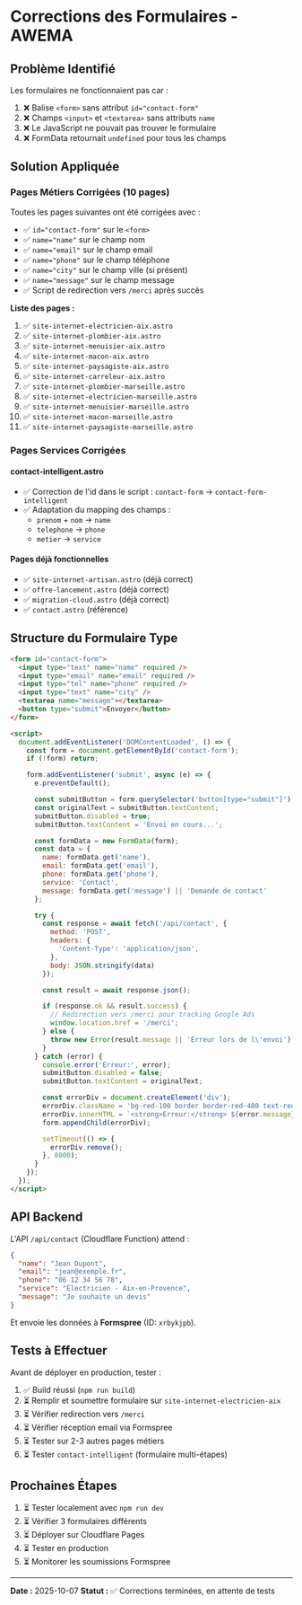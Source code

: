 # Corrections des Formulaires - AWEMA

## Problème Identifié

Les formulaires ne fonctionnaient pas car :
1. ❌ Balise `<form>` sans attribut `id="contact-form"`
2. ❌ Champs `<input>` et `<textarea>` sans attributs `name`
3. ❌ Le JavaScript ne pouvait pas trouver le formulaire
4. ❌ FormData retournait `undefined` pour tous les champs

## Solution Appliquée

### Pages Métiers Corrigées (10 pages)

Toutes les pages suivantes ont été corrigées avec :
- ✅ `id="contact-form"` sur le `<form>`
- ✅ `name="name"` sur le champ nom
- ✅ `name="email"` sur le champ email
- ✅ `name="phone"` sur le champ téléphone
- ✅ `name="city"` sur le champ ville (si présent)
- ✅ `name="message"` sur le champ message
- ✅ Script de redirection vers `/merci` après succès

**Liste des pages :**
1. ✅ `site-internet-electricien-aix.astro`
2. ✅ `site-internet-plombier-aix.astro`
3. ✅ `site-internet-menuisier-aix.astro`
4. ✅ `site-internet-macon-aix.astro`
5. ✅ `site-internet-paysagiste-aix.astro`
6. ✅ `site-internet-carreleur-aix.astro`
7. ✅ `site-internet-plombier-marseille.astro`
8. ✅ `site-internet-electricien-marseille.astro`
9. ✅ `site-internet-menuisier-marseille.astro`
10. ✅ `site-internet-macon-marseille.astro`
11. ✅ `site-internet-paysagiste-marseille.astro`

### Pages Services Corrigées

#### contact-intelligent.astro
- ✅ Correction de l'id dans le script : `contact-form` → `contact-form-intelligent`
- ✅ Adaptation du mapping des champs :
  - `prenom` + `nom` → `name`
  - `telephone` → `phone`
  - `metier` → `service`

#### Pages déjà fonctionnelles
- ✅ `site-internet-artisan.astro` (déjà correct)
- ✅ `offre-lancement.astro` (déjà correct)
- ✅ `migration-cloud.astro` (déjà correct)
- ✅ `contact.astro` (référence)

## Structure du Formulaire Type

```html
<form id="contact-form">
  <input type="text" name="name" required />
  <input type="email" name="email" required />
  <input type="tel" name="phone" required />
  <input type="text" name="city" />
  <textarea name="message"></textarea>
  <button type="submit">Envoyer</button>
</form>

<script>
  document.addEventListener('DOMContentLoaded', () => {
    const form = document.getElementById('contact-form');
    if (!form) return;

    form.addEventListener('submit', async (e) => {
      e.preventDefault();

      const submitButton = form.querySelector('button[type="submit"]');
      const originalText = submitButton.textContent;
      submitButton.disabled = true;
      submitButton.textContent = 'Envoi en cours...';

      const formData = new FormData(form);
      const data = {
        name: formData.get('name'),
        email: formData.get('email'),
        phone: formData.get('phone'),
        service: 'Contact',
        message: formData.get('message') || 'Demande de contact'
      };

      try {
        const response = await fetch('/api/contact', {
          method: 'POST',
          headers: {
            'Content-Type': 'application/json',
          },
          body: JSON.stringify(data)
        });

        const result = await response.json();

        if (response.ok && result.success) {
          // Redirection vers /merci pour tracking Google Ads
          window.location.href = '/merci';
        } else {
          throw new Error(result.message || 'Erreur lors de l\'envoi');
        }
      } catch (error) {
        console.error('Erreur:', error);
        submitButton.disabled = false;
        submitButton.textContent = originalText;

        const errorDiv = document.createElement('div');
        errorDiv.className = 'bg-red-100 border border-red-400 text-red-700 px-4 py-3 rounded mt-4';
        errorDiv.innerHTML = `<strong>Erreur:</strong> ${error.message}<br><small>Appelez-nous au 06.17.54.03.83</small>`;
        form.appendChild(errorDiv);

        setTimeout(() => {
          errorDiv.remove();
        }, 8000);
      }
    });
  });
</script>
```

## API Backend

L'API `/api/contact` (Cloudflare Function) attend :

```json
{
  "name": "Jean Dupont",
  "email": "jean@exemple.fr",
  "phone": "06 12 34 56 78",
  "service": "Électricien - Aix-en-Provence",
  "message": "Je souhaite un devis"
}
```

Et envoie les données à **Formspree** (ID: `xrbykjpb`).

## Tests à Effectuer

Avant de déployer en production, tester :

1. ✅ Build réussi (`npm run build`)
2. ⏳ Remplir et soumettre formulaire sur `site-internet-electricien-aix`
3. ⏳ Vérifier redirection vers `/merci`
4. ⏳ Vérifier réception email via Formspree
5. ⏳ Tester sur 2-3 autres pages métiers
6. ⏳ Tester `contact-intelligent` (formulaire multi-étapes)

## Prochaines Étapes

1. ⏳ Tester localement avec `npm run dev`
2. ⏳ Vérifier 3 formulaires différents
3. ⏳ Déployer sur Cloudflare Pages
4. ⏳ Tester en production
5. ⏳ Monitorer les soumissions Formspree

---

**Date :** 2025-10-07
**Statut :** ✅ Corrections terminées, en attente de tests
